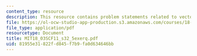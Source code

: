 ```yaml
---
content_type: resource
description: This resource contains problem statements related to vectors and matrices.
file: https://ol-ocw-studio-app-production.s3.amazonaws.com/courses/18-03sc-differential-equations-fall-2011/81955e31822fd845f7b9fa0d634646bb_MIT18_03SCF11_s32_5exerq.pdf
file_type: application/pdf
resourcetype: Document
title: MIT18_03SCF11_s32_5exerq.pdf
uid: 81955e31-822f-d845-f7b9-fa0d634646bb
---
```


